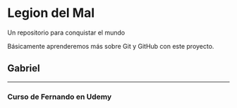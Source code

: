 # Legion del Mal
Un repositorio para conquistar el mundo

Básicamente aprenderemos más sobre Git y GitHub con este proyecto.

## Gabriel
---
### Curso de Fernando en Udemy
